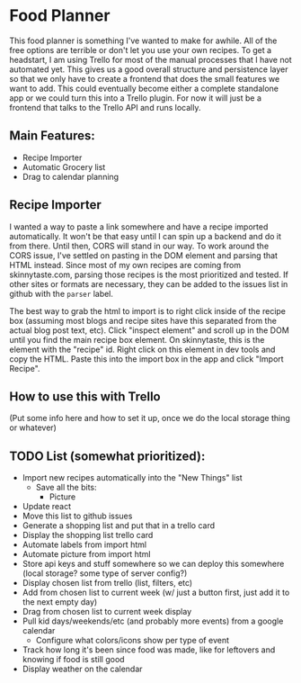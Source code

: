 # Food Planner

This food planner is something I've wanted to make for awhile. All of the free options are terrible or don't let you use your own recipes. To get a headstart, I am using Trello for most of the manual processes that I have not automated yet. This gives us a good overall structure and persistence layer so that we only have to create a frontend that does the small features we want to add. This could eventually become either a complete standalone app or we could turn this into a Trello plugin. For now it will just be a frontend that talks to the Trello API and runs locally.

## Main Features:
- Recipe Importer
- Automatic Grocery list
- Drag to calendar planning

## Recipe Importer
I wanted a way to paste a link somewhere and have a recipe imported automatically. It won't be that easy until I can spin up a backend and do it from there. Until then, CORS will stand in our way. To work around the CORS issue, I've settled on pasting in the DOM element and parsing that HTML instead. Since most of my own recipes are coming from skinnytaste.com, parsing those recipes is the most prioritized and tested. If other sites or formats are necessary, they can be added to the issues list in github with the `parser` label.

The best way to grab the html to import is to right click inside of the recipe box (assuming most blogs and recipe sites have this separated from the actual blog post text, etc). Click "inspect element" and scroll up in the DOM until you find the main recipe box element. On skinnytaste, this is the element with the "recipe" id. Right click on this element in dev tools and copy the HTML. Paste this into the import box in the app and click "Import Recipe".

## How to use this with Trello
(Put some info here and how to set it up, once we do the local storage thing or whatever)


## TODO List (somewhat prioritized):

* Import new recipes automatically into the "New Things" list
  * Save all the bits:
    * Picture
* Update react
* Move this list to github issues
* Generate a shopping list and put that in a trello card
* Display the shopping list trello card
* Automate labels from import html
* Automate picture from import html
* Store api keys and stuff somewhere so we can deploy this somewhere (local storage? some type of server config?)
* Display chosen list from trello (list, filters, etc)
* Add from chosen list to current week (w/ just a button first, just add it to the next empty day)
* Drag from chosen list to current week display
* Pull kid days/weekends/etc (and probably more events) from a google calendar
  * Configure what colors/icons show per type of event
* Track how long it's been since food was made, like for leftovers and knowing if food is still good
* Display weather on the calendar
